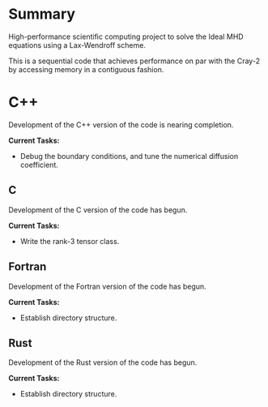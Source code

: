 # Summary
High-performance scientific computing project to solve the Ideal MHD equations using a Lax-Wendroff scheme. 

This is a sequential code that achieves performance on par with the Cray-2 by accessing memory in a contiguous fashion. 

# C++
Development of the C++ version of the code is nearing completion. 

**Current Tasks:**
- Debug the boundary conditions, and tune the numerical diffusion coefficient.

## C
Development of the C version of the code has begun.

**Current Tasks:**
- Write the rank-3 tensor class.

## Fortran
Development of the Fortran version of the code has begun.

**Current Tasks:**
- Establish directory structure.

## Rust
Development of the Rust version of the code has begun.

**Current Tasks:**
- Establish directory structure.
